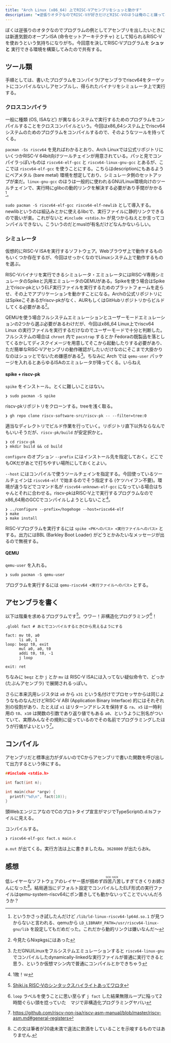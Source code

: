 ```yaml
---
title: "Arch Linux (x86_64) 上でRISC-Vアセンブリをシュッと動かす"
description: "❤️逆張りオタクなのでRISC-Vが好きだけどRISC-Vのほうは俺のこと嫌ってるらしい"
---
```


ぼくは逆張りのオタクなのでプログラムの例としてアセンブリを出したいときには新進気鋭のオープンISA (命令セットアーキテクチャ) として知られるRISC-Vを使おうという気持ちになりがち。今回意を決してRISC-Vプログラムを **シュッと** 実行できる環境を構築してみたので共有する。

## ツール類

手順としては、書いたプログラムをコンパイラ/アセンブラでriscv64をターゲットにコンパイルないしアセンブルし、得られたバイナリをシミュレータ上で実行する。

### クロスコンパイラ

一般に種類 (OS, ISAなど) が異なるシステムで実行するためのプログラムをコンパイルすることをクロスコンパイルという。今回はx86_64システム上でriscv64システムのためのプログラムをコンパイルするので、そのようなツールを持ってくる。

`pacman -Ss riscv64` を見ればわかるとおり、Arch Linuxでは公式リポジトリにいくつかRISC-V 64bit向けツールチェインが用意されている。パッと見でコンパイラっぽいものは `riscv64-elf-gcc` と `riscv64-linux-gnu-gcc` とあるが、ここでは `riscv64-elf-gcc` を使うことにする。こちらはdescriptionにもあるようにベアメタル (bare metal) 環境を想定しており、シミュレータ側のセットアップが楽だ。`linux-gnu-gcc` のほうは一般的に使われるGNU/Linux環境向けのツールチェインで、実行時にglibcの動的リンクを解決する必要があり手間がかかる[^gnu]。

[^gnu]: というかさっき試したんだけど `/lib/ld-linux-riscv64-lp64d.so.1` が見つからないと言われる、qemuから `LD_LIBRARY_PATH=/usr/riscv64-linux-gnu/lib` を設定してもだめだった。これだから動的リンクは嫌いなんだ〜

`sudo pacman -S riscv64-elf-gcc riscv64-elf-newlib` として導入する。newlibというのは組込みとかに使えるlibcで、実行ファイルに静的リンクできるので扱いが楽。これがないと `#include <stdio.h>` が見つからねえとか言ってコンパイルできない。こういうのだとmuslが有名だけどなんかないらしい。

### シミュレータ

仮想的にRISC-V ISAを実行するソフトウェア。Webブラウザ上で動作するものもいくつか存在するが、今回はせっかくなのでLinuxシステム上で動作するものを選ぶ。

RISC-Vバイナリを実行できるシミュレータ・エミュレータにはRISC-V専用シミュレータのSpikeと汎用エミュレータのQEMUがある。Spikeを使う場合はSpike上でriscv-pkというELF実行ファイルを実行するためのプラットフォームを走らせ、その上でアプリケーションを動かすことになる。Archの公式リポジトリにはSpikeこそあるがriscv-pkがなく、AURもしくはGitHubリポジトリからビルドしてくる必要がある[^nix-pk]。

[^nix-pk]: 今見たらNixpkgsにはあった

QEMUを使う場合フルシステムエミュレーションとユーザーモードエミュレーションの2つから選ぶ必要があるわけだが、今回はx86_64 Linux上でriscv64 Linux の実行ファイルを実行するだけなのでユーザーモードで十分と判断した。フルシステムの場合は `chroot` 内で `pacstrap` するとか Fedoraの既製品を落としてくるかしてディスクイメージを用意してそこから起動したりする必要があり、ただ簡単なRISC-Vアセンブリの動作確認がしたいだけなのにそこまで大掛かりなのはシュッとでないため嫌感がある[^fs-gnu]。ちなみに Arch では `qemu-user` パッケージを入れるとあらゆるISAのエミュレータが降ってくる。いらねえ

[^fs-gnu]: ただGNU/Linuxをフルシステムエミュレーションすると `riscv64-linux-gnu` でコンパイルしたdynamically-linkedな実行ファイルが普通に実行できると思う、というか仮想マシン内で普通にコンパイルとかできちゃう

#### spike + riscv-pk

`spike` をインストール。とくに難しいことはない。

```shell
❯ sudo pacman -S spike
```

riscv-pkリポジトリをクローンする。treeを浅く取る。

```shell
❯ gh repo clone riscv-software-src/riscv-pk -- --filter=tree:0
```

適当なディレクトリでビルド作業を行っていく。リポジトリ直下以外ならなんでもいいそうだが、`riscv-pk/build` が安定択かと。

```shell
❯ cd riscv-pk
❯ mkdir build && cd build
```

`configure` のオプション `--prefix` にはインストール先を指定しておく。どこでもOKだがあとで打ちやすい場所にしておくとよい。

`--host` にはコンパイルで使うツールチェインを指定する。今回使っているツールチェインは `riscv64-elf` で始まるのでそう指定する (ケツハイフン不要)。環境が違うなどでコマンド名が `riscv64-unknown-elf-gcc` になっている場合はちゃんとそれに合わせる。riscv-pkはRISC-V上で実行するプログラムなのでx86_64用のGCCでコンパイルしようとしないこと[^x86-pk]。

[^x86-pk]: 1敗！ｗ

```shell
❯ ../configure --prefix=/hogehoge --host=riscv64-elf
❯ make
❯ make install
```

RISC-Vプログラムを実行するには `spike <PKへのパス> <実行ファイルへのパス>` とする。出力にはBBL (Barkley Boot Loader) がどうとかみたいなメッセージが出るので無視する。

#### QEMU

`qemu-user` を入れる。

```shell
❯ sudo pacman -S qemu-user
```

プログラムを実行するには `qemu-riscv64 <実行ファイルへのパス>` とする。

## アセンブラを書く

以下は階乗を求めるプログラムです[^shiki]。ウワー！非構造化プログラミング[^unstructural]！

[^unstructural]: `loop` ラベルを使うことに思い至らず `j fact` した結果無限ループに陥って2時間ぐらい頭を捻っていた　マジで非構造化プログラミングヤバい
[^shiki]: [Shiki.js RISC-Vのシンタックスハイライトあってワロタ](https://github.com/shikijs/shiki/blob/main/docs/languages.md#all-languages)

```riscv
.globl fact # あとでコンパイルするときCから見えるようにする

fact: mv t0, a0
      li a0, 1
loop: beqz t0, exit
      mul a0, a0, t0
      addi t0, t0, -1
      j loop

exit: ret
```

ちなみに `beqz` とか `j` とか `mv` は RISC-V ISAには入ってない疑似命令で、どっか (たぶんアセンブラ) で展開されるっぽい。

さらに本来汎用レジスタは `x0` から `x31` という名付けでプロセッサからは同じようなものなんだけどRISC-V ABI (Application Binary Interface) 的にはそれぞれ別の役割があり、たとえば `x1` はリターンアドレスを保持する `ra`、`x5` は一時利用の `t0`、`x10` は関数の引数であり返り値でもある `a0`、というように別名がついていて、実際みんなその規則に従っているのでその名前でプログラミングしたほうが行儀がよいという[^riscv-abi-reg]。

[^riscv-abi-reg]: https://github.com/riscv-non-isa/riscv-asm-manual/blob/master/riscv-asm.md#general-registers

## コンパイル

アセンブリだと標準出力がダルいのでCからアセンブリで書いた関数を呼び出して出力するという体にする。

```c
##include <stdio.h>

int fact(int n);

int main(char *argv) {
  printf("%d\n", fact(10));
}
```

頭WebエンジニアなのでCのプロトタイプ宣言がマジでTypeScriptの.d.tsファイルに見える。

コンパイルする。

```shell
❯ riscv64-elf-gcc fact.s main.c
```

`a.out` が出てくる。実行方法は上に書きましたね。`3628800` が出たらおk。

## 感想

低レイヤーなソフトウェアのレイヤー感が掴めず<ruby><rb>四苦八苦</rb><rt>SICK&ensp;HACK</rt></ruby>しすぎてきくりお姉さんになった[^sickhack]。結局適当にデフォルト設定でコンパイルしたELF形式の実行ファイルはqemu-system-riscv64にポン置きしても動かないってことでいいんだろうか？

[^sickhack]: この文は筆者が20歳未満で違法に飲酒をしていることを示唆するものではありません.

